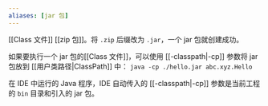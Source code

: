```yaml
---
aliases: [jar 包]
---
```


[[Class 文件]] [[zip 包]]。将 `.zip` 后缀改为 `.jar`，一个 jar 包就创建成功。

如果要执行一个 jar 包的[[Class 文件]]，可以使用 [[-classpath|-cp]] 参数将 jar 包放到 [[用户类路径|ClassPath]] 中：
`java -cp ./hello.jar abc.xyz.Hello`

在 IDE 中运行的 Java  程序，IDE 自动传入的 [[-classpath|-cp]] 参数是当前工程的 `bin` 目录和引入的 jar 包。